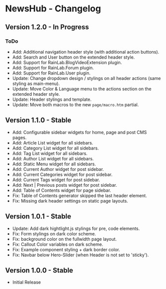 NewsHub - Changelog
=======================

Version 1.2.0 - In Progress
---------------------------

### ToDo
- Add: Additional navigation header style (with additional action buttons).
- Add: Search and User button on the extended header style.
- Add: Support for RainLab.BlogVideoExtension plugin.
- Add: Support for RainLab.Forum plugin.
- Add: Support for RainLab.User plugin.
- Update: Change dropdown design / stylings on all header actions (same styling as main-menu).
- Update: Move Color & Language menu to the actions section on the extended header style.
- Update: Header stylings and template.
- Update: Move both macros to the new `page/macro.htm` partial.


Version 1.1.0 - Stable
----------------------
- Add: Configurable sidebar widgets for home, page and post CMS pages.
- Add: Article List widget for all sidebars.
- Add: Category List widget for all sidebars.
- Add: Tag List widget for all sidebars.
- Add: Author List widget for all sidebars.
- Add: Static Menu widget for all sidebars.
- Add: Current Author widget for post sidebar.
- Add: Current Categories widget for post sidebar.
- Add: Current Tags widget for post sidebar.
- Add: Next | Previous posts widget for post sidebar.
- Add: Table of Contents widget for page sidebar.
- Fix: Table of Contents generator skipped the last header element.
- Fix: Missing dark header settings on static page layouts.


Version 1.0.1 - Stable
----------------------
- Update: Add dark hightlight.js stylings for pre, code elements.
- Fix: Form stylings on dark color scheme.
- Fix: background color on the fullwidth page layout.
- Fix: Callout Color variables on dark scheme.
- Fix: Example component styling + dark border color.
- Fix: Navbar below Hero-Slider (when Header is not set to 'sticky').


Version 1.0.0 - Stable
----------------------
- Initial Release
